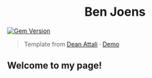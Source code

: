 <div align="center">
 <h1>Ben Joens</h1>
</div>

[![Gem Version](https://badge.fury.io/rb/beautiful-jekyll-theme.svg)](https://badge.fury.io/rb/beautiful-jekyll-theme)

> Template from [Dean Attali](https://deanattali.com) &middot; [Demo](https://beautifuljekyll.com/)

## Welcome to my page!
